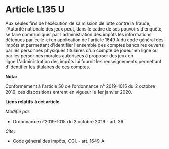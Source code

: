 # Article L135 U

Aux seules fins de l'exécution de sa mission de lutte contre la fraude, l'Autorité nationale des jeux peut, dans le cadre de
ses pouvoirs d'enquête, se faire communiquer par l'administration des impôts les informations détenues par celle-ci en
application de l'article 1649 A du code général des impôts et permettant d'identifier l'ensemble des comptes bancaires
ouverts par les personnes physiques titulaires d'un compte de joueur en ligne ou par les personnes morales autorisées à
proposer des jeux en ligne.L'administration des impôts lui fournit les renseignements permettant d'identifier les titulaires
de ces comptes.

**Nota:**

Conformément à l'article 50 de l’ordonnance n° 2019-1015 du 2 octobre 2019, ces dispositions entrent en vigueur le 1er
janvier 2020.

**Liens relatifs à cet article**

_Modifié par_:

  - Ordonnance n°2019-1015 du 2 octobre 2019 - art. 36

_Cite_:

  - Code général des impôts, CGI. - art. 1649 A
